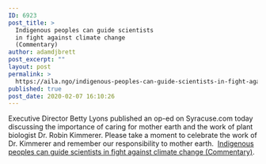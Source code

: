 ```yaml
---
ID: 6923
post_title: >
  Indigenous peoples can guide scientists
  in fight against climate change
  (Commentary)
author: adamdjbrett
post_excerpt: ""
layout: post
permalink: >
  https://aila.ngo/indigenous-peoples-can-guide-scientists-in-fight-against-climate-change-commentary/
published: true
post_date: 2020-02-07 16:10:26
---
```

Executive Director Betty Lyons published an op-ed on Syracuse.com today discussing the importance of caring for mother earth and the work of plant biologist Dr. Robin Kimmerer. Please take a moment to celebrate the work of Dr. Kimmerer and remember our responsibility to mother earth.  [Indigenous peoples can guide scientists in fight against climate change (Commentary)](https://www.syracuse.com/opinion/2020/02/indigenous-peoples-can-guide-scientists-in-fight-against-climate-change-commentary.html).
